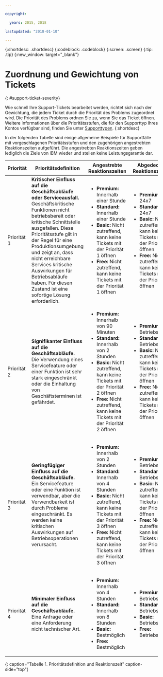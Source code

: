 ```yaml
---

copyright:

  years: 2015, 2018

lastupdated: "2018-01-10"

---
```


{:shortdesc: .shortdesc}
{:codeblock: .codeblock}
{:screen: .screen}
{:tip: .tip}
{:new_window: target="_blank"}


# Zuordnung und Gewichtung von Tickets
{: #support-ticket-severity}

Wie schnell Ihre Support-Tickets bearbeitet werden, richtet sich nach der Gewichtung, die jedem Ticket durch die Priorität des Problems zugeordnet wird. Die Priorität des Problems ordnen Sie zu, wenn Sie das Ticket öffnen.  Weitere Informationen über die Prioritätsstufen, die für den Supporttyp Ihres Kontos verfügbar sind, finden Sie unter [Supporttypen](/docs/get-support/getstarttssup.html#typesofsupport).
{:shortdesc}

In der folgenden Tabelle sind einige allgemeine Beispiele für Supportfälle mit vorgeschlagenen Prioritätsstufen und den zugehörigen angestrebten Reaktionszeiten aufgeführt. Die angestrebten Reaktionszeiten geben lediglich die Ziele von IBM wieder und stellen keine Leistungsgarantie dar.

Priorität | Prioritätsdefinition | Angestrebte Reaktionszeiten | Abgedeckte Reaktionszeiten
------|-------- | --- | --- |
Priorität 1 | <strong>Kritischer Einfluss auf die Geschäftsabläufe oder Serviceausfall.</strong> <br> Geschäftskritische Funktionen nicht betriebsbereit oder kritische Schnittstelle ausgefallen. Diese Prioritätsstufe gilt in der Regel für eine Produktionsumgebung und zeigt an, dass nicht erreichbare Services kritische Auswirkungen für Betriebsabläufe haben.  Für diesen Zustand ist eine sofortige Lösung erforderlich. | <ul><li><strong>Premium:</strong> Innerhalb einer Stunde</li><li><strong>Standard:</strong> Innerhalb einer Stunde</li><li><strong>Basic:</strong> Nicht zutreffend, kann keine Tickets mit der Priorität 1 öffnen</li><li><strong>Free:</strong> Nicht zutreffend, kann keine Tickets mit der Priorität 1 öffnen</li></ul> | <ul><li><strong>Premium:</strong> 24x7</li><li><strong>Standard:</strong> 24x7</li><li><strong>Basic:</strong> Nicht zutreffend, kann keine Tickets mit der Priorität 1 öffnen</li><li><strong>Free:</strong> Nicht zutreffend, kann keine Tickets mit der Priorität 1 öffnen</li></ul> 			   
Priorität 2 | <strong>Signifikanter Einfluss auf die Geschäftsabläufe.</strong> <br> Die Verwendung eines Servicefeature oder einer Funktion ist sehr stark eingeschränkt oder die Einhaltung von Geschäftsterminen ist gefährdet. | <ul><li><strong>Premium:</strong> Innerhalb von 90 Minuten </li><li><strong>Standard:</strong> Innerhalb von 2 Stunden</li><li><strong>Basic:</strong> Nicht zutreffend, kann keine Tickets mit der Priorität 2 öffnen</li><li><strong>Free:</strong> Nicht zutreffend, kann keine Tickets mit der Priorität 2 öffnen</li></ul> | <ul><li><strong>Premium:</strong> Betriebszeiten </li><li><strong>Standard:</strong> Betriebszeiten </li><li><strong>Basic:</strong> Nicht zutreffend, kann keine Tickets mit der Priorität 2 öffnen</li><li><strong>Free:</strong> Nicht zutreffend, kann keine Tickets mit der Priorität 2 öffnen</li></ul>
Priorität 3 | <strong>Geringfügiger Einfluss auf die Geschäftsabläufe.</strong> <br> Ein Servicefeature oder eine Funktion ist verwendbar, aber die Verwendbarkeit ist durch Probleme eingeschränkt. Es werden keine kritischen Auswirkungen auf Betriebsoperationen verursacht. | <ul><li><strong>Premium:</strong> Innerhalb von 2 Stunden</li><li><strong>Standard:</strong> Innerhalb von 4 Stunden</li><li><strong>Basic:</strong> Nicht zutreffend, kann keine Tickets mit der Priorität 3 öffnen</li><li><strong>Free:</strong> Nicht zutreffend, kann keine Tickets mit der Priorität 3 öffnen</li></ul> | <ul><li><strong>Premium:</strong> Betriebszeiten </li><li><strong>Standard:</strong> Betriebszeiten </li><li><strong>Basic:</strong> Nicht zutreffend, kann keine Tickets mit der Priorität 3 öffnen</li><li><strong>Free:</strong> Nicht zutreffend, kann keine Tickets mit der Priorität 3 öffnen</li></ul>
Priorität 4 | <strong>Minimaler Einfluss auf die Geschäftsabläufe.</strong> <br> Eine Anfrage oder eine Anforderung nicht technischer Art. | <ul><li><strong>Premium:</strong> Innerhalb von 4 Stunden</li><li><strong>Standard:</strong> Innerhalb von 8 Stunden</li><li><strong>Basic:</strong> Bestmöglich </li><li><strong>Free:</strong> Bestmöglich</li></ul> | <ul><li><strong>Premium:</strong> Betriebszeiten </li><li><strong>Standard:</strong> Betriebszeiten </li><li><strong>Basic:</strong> Betriebszeiten </li><li><strong>Free:</strong> Betriebszeiten </li></ul>
{: caption="Tabelle 1. Prioritätsdefinition und Reaktionszeit" caption-side="top"}
